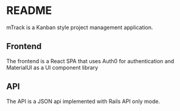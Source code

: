 # README

mTrack is a Kanban style project management application.

## Frontend
The frontend is a React SPA that uses Auth0 for authentication and MaterialUI as a UI component library

## API
The API is a JSON api implemented with Rails API only mode.
